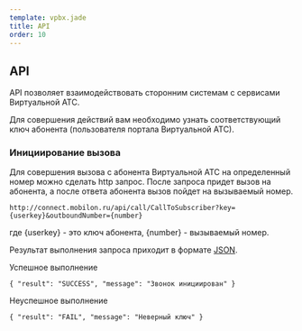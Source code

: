```yaml
--- 
template: vpbx.jade
title: API
order: 10
---
```


## API


API позволяет взаимодействовать сторонним системам с сервисами Виртуальной АТС. 

Для совершения действий вам необходимо узнать соответствующий ключ абонента (пользователя портала Виртуальной АТС). 


### Инициирование вызова

Для совершения вызова с абонента Виртуальной АТС на определенный номер можно сделать http запрос. После запроса придет вызов на абонента, а после ответа абонента вызов пойдет на вызываемый номер.


`````
http://connect.mobilon.ru/api/call/CallToSubscriber?key={userkey}&outboundNumber={number}

`````
где {userkey} - это ключ абонента, {number} - вызываемый номер.

Результат выполнения запроса приходит в формате [JSON](http://ru.wikipedia.org/wiki/JSON). 

Успешное выполнение
`````
{ "result": "SUCCESS", "message": "Звонок инициирован" }
`````

Неуспешное выполнение
`````
{ "result": "FAIL", "message": "Неверный ключ" }
`````